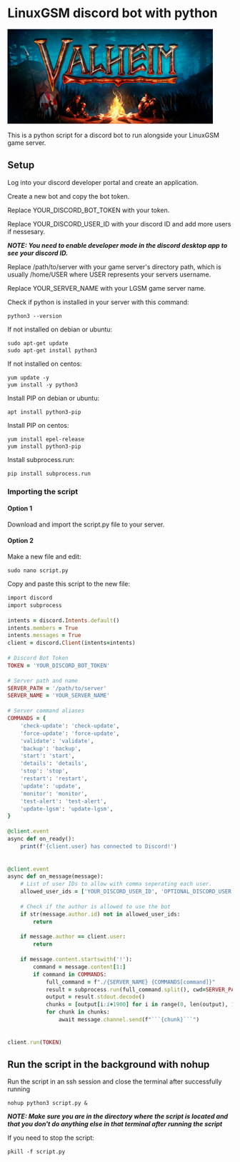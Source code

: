 # LinuxGSM discord bot with python
![alt text](https://github.com/sarangcr03/linuxgsm-discord-bot/blob/main/Valheim_logo.jpg?raw=true)

This is a python script for a discord bot to run alongside your LinuxGSM game server. 

## Setup

Log into your discord developer portal and create an application.

Create a new bot and copy the bot token.

Replace YOUR_DISCORD_BOT_TOKEN with your token.

Replace YOUR_DISCORD_USER_ID with your discord ID and add more users if nessesary.

***NOTE: You need to enable developer mode in the discord desktop app to see your discord ID.***

Replace /path/to/server with your game server's directory path, which is usually /home/USER where USER represents your servers username.

Replace YOUR_SERVER_NAME with your LGSM game server name. 

Check if python is installed in your server with this command:
```
python3 --version
```
If not installed on debian or ubuntu:
```
sudo apt-get update
sudo apt-get install python3
```
If not installed on centos:
```
yum update -y
yum install -y python3
```
Install PIP on debian or ubuntu:
```
apt install python3-pip
```
Install PIP on centos:
```
yum install epel-release 
yum install python3-pip
```
Install subprocess.run:
```
pip install subprocess.run
```
### Importing the script
#### Option 1

Download and import the script.py file to your server.

#### Option 2

Make a new file and edit:
```
sudo nano script.py
```
Copy and paste this script to the new file:

```ruby
import discord
import subprocess

intents = discord.Intents.default()
intents.members = True
intents.messages = True
client = discord.Client(intents=intents)

# Discord Bot Token
TOKEN = 'YOUR_DISCORD_BOT_TOKEN'

# Server path and name
SERVER_PATH = '/path/to/server'
SERVER_NAME = 'YOUR_SERVER_NAME'

# Server command aliases
COMMANDS = {
    'check-update': 'check-update',
    'force-update': 'force-update',
    'validate': 'validate',
    'backup': 'backup',
    'start': 'start',
    'details': 'details',
    'stop': 'stop',
    'restart': 'restart',
    'update': 'update',
    'monitor': 'monitor',
    'test-alert': 'test-alert',
    'update-lgsm': 'update-lgsm',
}

@client.event
async def on_ready():
    print(f'{client.user} has connected to Discord!')


@client.event
async def on_message(message):
    # List of user IDs to allow with comma seperating each user.
    allowed_user_ids = ['YOUR_DISCORD_USER_ID', 'OPTIONAL_DISCORD_USER']

    # Check if the author is allowed to use the bot
    if str(message.author.id) not in allowed_user_ids:
        return

    if message.author == client.user:
        return

    if message.content.startswith('!'):
        command = message.content[1:]
        if command in COMMANDS:
            full_command = f"./{SERVER_NAME} {COMMANDS[command]}"
            result = subprocess.run(full_command.split(), cwd=SERVER_PATH, stdout=subprocess.PIPE)
            output = result.stdout.decode()
            chunks = [output[i:i+1900] for i in range(0, len(output), 1900)]
            for chunk in chunks:
                await message.channel.send(f"```{chunk}```")


client.run(TOKEN)

```
## Run the script in the background with nohup

Run the script in an ssh session and close the terminal after successfully running
```
nohup python3 script.py &
```
***NOTE: Make sure you are in the directory where the script is located and that you don't do anything else in that terminal after running the script***

If you need to stop the script:
```
pkill -f script.py
```


